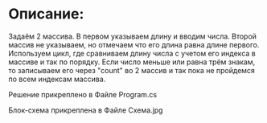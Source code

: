# Описание:
Задаём 2 массива. В первом указываем длину и вводим числа. Второй массив не указываем, но отмечаем что его длина равна длине первого.
Используем цикл, где сравниваем длину числа с учетом его индекса в массиве и так по порядку.
Если число меньше или равна трём знакам, то записываем его через "count" во 2 массив и так пока не пройдемся по всем индексам массива.

Решение прикреплено в Файле Program.cs

Блок-схема прикреплена в Файле Схема.jpg
